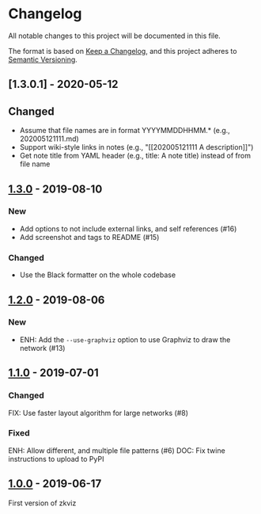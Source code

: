 # Changelog

All notable changes to this project will be documented in this file.

The format is based on [Keep a Changelog](https://keepachangelog.com/en/1.0.0/),
and this project adheres to [Semantic Versioning](https://semver.org/spec/v2.0.0.html).

## [1.3.0.1] - 2020-05-12

## Changed
* Assume that file names are in format YYYYMMDDHHMM.* (e.g., 202005121111.md)
* Support wiki-style links in notes (e.g., "[[202005121111 A description]]")
* Get note title from YAML header (e.g., title: A note title) instead of from
file name

## [1.3.0] - 2019-08-10

### New
* Add options to not include external links, and self references (#16)
* Add screenshot and tags to README (#15)

### Changed
* Use the Black formatter on the whole codebase

## [1.2.0] - 2019-08-06

### New

* ENH: Add the `--use-graphviz` option to use Graphviz to draw the network (#13)

## [1.1.0] - 2019-07-01

### Changed
FIX: Use faster layout algorithm for large networks (#8)

### Fixed
ENH: Allow different, and multiple file patterns (#6)
DOC: Fix twine instructions to upload to PyPI

## [1.0.0] - 2019-06-17

First version of zkviz


[Unreleased]: https://github.com/Zettelkasten-Method/zkviz/compare/v1.0.0...HEAD
[1.0.0]: https://github.com/Zettelkasten-Method/zkviz/compare/04d473f...v1.0.0
[1.1.0]: https://github.com/Zettelkasten-Method/zkviz/compare/v1.0.0...v1.1.0
[1.2.0]: https://github.com/Zettelkasten-Method/zkviz/compare/v1.1.0...v1.2.0
[1.3.0]: https://github.com/Zettelkasten-Method/zkviz/compare/v1.2.0...v1.3.0
